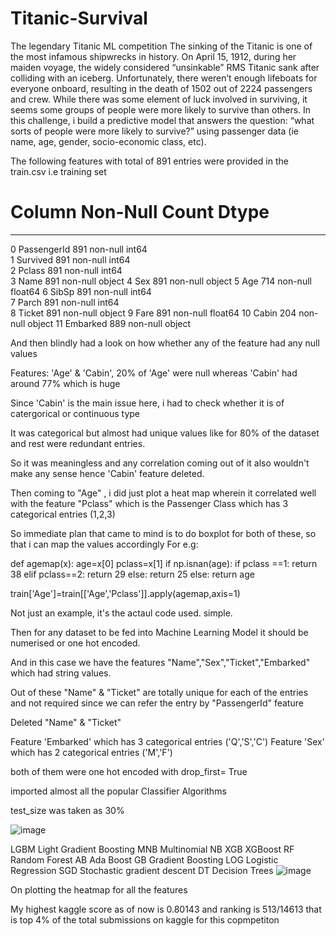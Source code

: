 # Titanic-Survival
The legendary Titanic ML competition 
The sinking of the Titanic is one of the most infamous shipwrecks in history.
On April 15, 1912, during her maiden voyage, the widely considered “unsinkable” RMS Titanic sank after colliding with an iceberg. Unfortunately, there weren’t enough lifeboats for everyone onboard, resulting in the death of 1502 out of 2224 passengers and crew.
While there was some element of luck involved in surviving, it seems some groups of people were more likely to survive than others.
In this challenge, i build a predictive model that answers the question: “what sorts of people were more likely to survive?” using passenger data (ie name, age, gender, socio-economic class, etc).

The following features with total of 891 entries were provided in the train.csv i.e training set
 
 #   Column       Non-Null Count  Dtype  
---  ------       --------------  -----  
 0   PassengerId  891 non-null    int64  
 1   Survived     891 non-null    int64  
 2   Pclass       891 non-null    int64  
 3   Name         891 non-null    object 
 4   Sex          891 non-null    object 
 5   Age          714 non-null    float64
 6   SibSp        891 non-null    int64  
 7   Parch        891 non-null    int64  
 8   Ticket       891 non-null    object 
 9   Fare         891 non-null    float64
 10  Cabin        204 non-null    object 
 11  Embarked     889 non-null    object





And then blindly had a look on how whether any of the feature had any null values

  Features: 'Age' & 'Cabin', 20% of 'Age' were null whereas 'Cabin' had around 77% which is huge

Since 'Cabin' is the main issue here, i had to check whether it is of catergorical or continuous type

  It was categorical but almost had unique values like for 80% of the dataset and rest were redundant entries.
  
  So it was meaningless and any correlation coming out of it also wouldn't make any sense hence 'Cabin' feature deleted.
  
Then coming to "Age" , i did just plot a heat map wherein it correlated well with the feature "Pclass" which is the Passenger Class which has 3 categorical entries (1,2,3)

So immediate plan that came to mind is to do boxplot for both of these, so that i can map the values accordingly 
For e.g:
  
  def agemap(x):
    age=x[0]
    pclass=x[1]
    if np.isnan(age):
        if pclass ==1:
            return 38
        elif pclass==2:
            return 29
        else:
            return 25
    else:
        return age
    
train['Age']=train[['Age','Pclass']].apply(agemap,axis=1)


Not just an example, it's the actaul code used. simple.

Then for any dataset to be fed into Machine Learning Model it should be numerised or one hot encoded.

And in this case we have the features "Name","Sex","Ticket","Embarked" which had string values.

Out of these "Name" & "Ticket" are totally unique for each of the entries and not required since we can refer the entry by "PassengerId" feature

Deleted "Name" & "Ticket"

Feature 'Embarked' which has 3 categorical entries ('Q','S','C')
Feature 'Sex' which has 2 categorical entries ('M','F')

both of them were one hot encoded with drop_first= True

imported almost all the popular Classifier Algorithms

test_size was taken as 30%

![image](https://user-images.githubusercontent.com/26757681/201892074-0d8c64b2-684f-41fe-8f22-52d4cf853d9e.png)

  LGBM	Light Gradient Boosting
  MNB	  Multinomial NB
  XGB	  XGBoost
  RF	  Random Forest
  AB	  Ada Boost
  GB	  Gradient Boosting
  LOG	  Logistic Regression
  SGD	  Stochastic gradient descent
  DT	  Decision Trees
![image](https://user-images.githubusercontent.com/26757681/201892134-cb2820c1-e866-4bc0-a6de-4130aeb0d3d0.png)


 On plotting the heatmap for all the features  





 


My highest kaggle score as of now is 0.80143
and ranking is 513/14613  that is top 4% of the total submissions on kaggle for this copmpetiton
